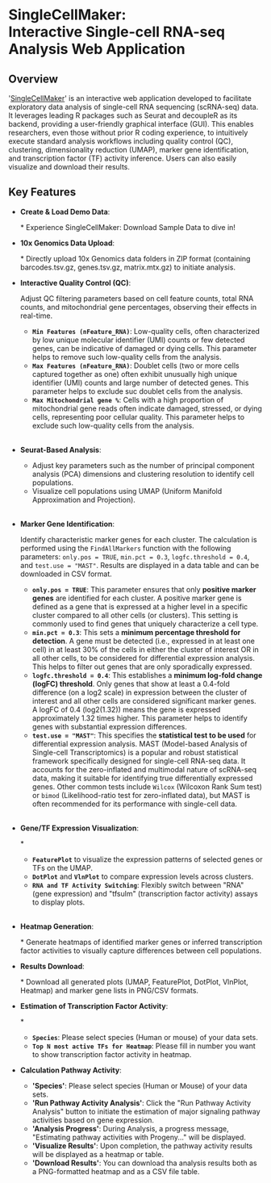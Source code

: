 # SingleCellMaker: <br>Interactive Single-cell RNA-seq Analysis Web Application<br>

## Overview

'[SingleCellMaker](https://many-happy-cat.shinyapps.io/SingleCellMaker/)' is an interactive web application developed to facilitate exploratory data analysis of single-cell RNA sequencing (scRNA-seq) data. 
It leverages leading R packages such as Seurat and decoupleR as its backend, providing a user-friendly graphical interface (GUI). This enables researchers, 
even those without prior R coding experience, to intuitively execute standard analysis workflows including quality control (QC), 
clustering, dimensionality reduction (UMAP), marker gene identification, and transcription factor (TF) activity inference. Users can also easily visualize and download their results.

## Key Features

* **Create & Load Demo Data**: <p>* Experience SingleCellMaker: Download Sample Data to dive in! </p>

* **10x Genomics Data Upload**: <p>* Directly upload 10x Genomics data folders in ZIP format (containing barcodes.tsv.gz, genes.tsv.gz, matrix.mtx.gz) to initiate analysis. </p>

* **Interactive Quality Control (QC)**: <p> Adjust QC filtering parameters based on cell feature counts, total RNA counts, and mitochondrial gene percentages, observing their effects in real-time. </p>
    * **`Min Features (nFeature_RNA)`**: Low-quality cells, often characterized by low unique molecular identifier (UMI) counts or few detected genes, can be indicative of damaged or dying cells. This parameter helps to remove such low-quality cells from the analysis.<br>
    * **`Max Features (nFeature_RNA)`**: Doublet cells (two or more cells captured together as one) often exhibit unusually high unique identifier (UMI) counts and large number of detected genes. This parameter helps to exclude suc doublet cells from the analysis.<br>
    * **`Max Mitochondrial gene %`**:  Cells with a high proportion of mitochondrial gene reads often indicate damaged, stressed, or dying cells, representing poor cellular quality. This parameter helps to exclude such low-quality cells from the analysis.<br><br>
   
* **Seurat-Based Analysis**:
     * Adjust key parameters such as the number of principal component analysis (PCA) dimensions and clustering resolution to identify cell populations.<br>
     * Visualize cell populations using UMAP (Uniform Manifold Approximation and Projection).<br><br>
    
* **Marker Gene Identification**: <p> Identify characteristic marker genes for each cluster. The calculation is performed using the `FindAllMarkers` function with the following parameters: `only.pos = TRUE`, `min.pct = 0.3`, `logfc.threshold = 0.4`, and `test.use = "MAST"`. Results are displayed in a data table and can be downloaded in CSV format.</p>
    * **`only.pos = TRUE`**: This parameter ensures that only **positive marker genes** are identified for each cluster. A positive marker gene is defined as a gene that is expressed at a higher level in a specific cluster compared to all other cells (or clusters). This setting is commonly used to find genes that uniquely characterize a cell type. <br>
    * **`min.pct = 0.3`**: This sets a **minimum percentage threshold for detection**. A gene must be detected (i.e., expressed in at least one cell) in at least 30% of the cells in either the cluster of interest OR in all other cells, to be considered for differential expression analysis. This helps to filter out genes that are only sporadically expressed.<br>
    * **`logfc.threshold = 0.4`**: This establishes a **minimum log-fold change (logFC) threshold**. Only genes that show at least a 0.4-fold difference (on a log2 scale) in expression between the cluster of interest and all other cells are considered significant marker genes. A logFC of 0.4 (log2(1.32)) means the gene is expressed approximately 1.32 times higher. This parameter helps to identify genes with substantial expression differences.
    * **`test.use = "MAST"`**: This specifies the **statistical test to be used** for differential expression analysis. MAST (Model-based Analysis of Single-cell Transcriptomics) is a popular and robust statistical framework specifically designed for single-cell RNA-seq data. It accounts for the zero-inflated and multimodal nature of scRNA-seq data, making it suitable for identifying true differentially expressed genes.
    Other common tests include `Wilcox` (Wilcoxon Rank Sum test) or `bimod` (Likelihood-ratio test for zero-inflated data), but MAST is often recommended for its performance with single-cell data.<br><br>

* **Gene/TF Expression Visualization**:<p></p>*
    * **`FeaturePlot`** to visualize the expression patterns of selected genes or TFs on the UMAP.<br>
    * **`DotPlot`** and **`VlnPlot`** to compare expression levels across clusters.<br>
    * **`RNA and TF Activity Switching`**: Flexibly switch between "RNA" (gene expression) and "tfsulm" (transcription factor activity) assays to display plots.<br><br>
    
* **Heatmap Generation**: <p>* Generate heatmaps of identified marker genes or inferred transcription factor activities to visually capture differences between cell populations. </p>

* **Results Download**: <p>* Download all generated plots (UMAP, FeaturePlot, DotPlot, VlnPlot, Heatmap) and marker gene lists in PNG/CSV formats.</p>

* **Estimation of Transcription Factor Activity**:<p></p>*
    * **`Species`**: Please select species (Human or mouse) of your data sets.
    * **`Top N most active TFs for Heatmap`**: Please fill in number you want to show transcription factor activity in heatmap.

* **Calculation Pathway Activity**:<p></p>
    * **'Species'**: Please select species (Human or Mouse) of your data sets.
    * **'Run Pathway Activity Analysis'**: Click the "Run Pathway Activity Analysis" button to initiate the estimation of major signaling pathway activities based on gene expression.
    * **'Analysis Progress'**: During Analysis, a progress message, "Estimating pathway activities with Progeny..." will be displayed.
    * **'Visualize Results'**: Upon completion, the pathway activity results will be displayed as a heatmap or table.
    * **'Download Results'**: You can download tha analysis results both as a PNG-formatted heatmap and as a CSV file table.

